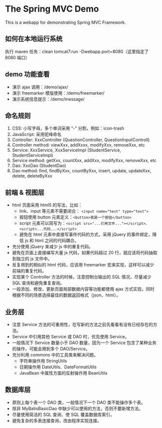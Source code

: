 The Spring MVC Demo
================================

This is a webapp for demonstrating Spring MVC Framework.

如何在本地运行系统
----------------
执行 maven 任务：clean tomcat7:run -Dwebapp.port=8080（这里指定了 8080 端口）

demo 功能查看
------------
* 演示 ajax 调用：/demo/ajax/
* 演示 freemarker 模版使用：/demo/freemarker/
* 演示系统信息提示：/demo/message/

命名规则
------------
1. CSS: 小写字母，多个单词采用 “-” 分割，例如：icon-trash
2. JavaScript: 采用驼峰命名
3. Controller: XxxController (QuestionController, QuestionInputControll)
4. Controller method: viewXxx, addXxxx, modifyXxx, removeXxx, etc
5. Service: XxxService, XxxServiceImpl (StudentService, StudentServiceImpl)
6. Service method: getXxx, countXxx, addXxx, modifyXxx, removeXxx, etc
7. Dao: XxxDao (StudentDao)
8. Dao method: find, findByXxx, countByXxx, insert, update, updateXxx, delete, deleteByXxx

前端 & 视图层
------------

* html 页面采用 html5 的写法，比如：
  * link、input 等元素不需要闭合：
`<input name="test" type="text">`
  * 按钮使用 button 元素定义：`<button>我是一个按钮</button>`
  * script 元素可以简写为：`<script src="...引用文件..."></script>、<script>...代码...</script>`
  * 避免在 html 元素中直接写事件代码的方式，采用 jQuery 的事件绑定，降低 js 和 html 之间的代码耦合。
* 充分使用 jQuery 来减少 js 中的重复代码。
* 避免在页面上直接编写大量 js 代码，如果代码超过 20 行，就应该将代码抽取到独立的 js 文件中。
* 反复用到的相似的 html 代码，应该用 freemarker 宏来实现，这样可以减少前端的重复代码。
* 实现某个 Controller 方法的时候，注意控制台输出的 SQL 情况，尽量减少 SQL 查询和避免重复查询。
* 一般添加、修改、更新页面局部数据内容等功能都使用 ajax 方式实现，同时根据不同的场景选择最佳的数据返回格式（json、html）。

业务层
------------

* 注意 Service 方法的可重用性，在写新的方法之前先看看有没有已经存在的方法。
* Service 中引用其他 Service 或 DAO 时，优先使用 Service。
* 一般情况下 Service 数量小于 DAO 数量，因为一个 Service 包含了某种业务的操作，可能会用到多个 DAO/Service。
* 充分利用 commons 中的工具类来解决问题。
  * 字符串操作用 StringUtils
  * 日期操作用 DateUtils、DateFormatUtils
  * JavaBean 中属性方面的反射操作用 BeanUtils

数据库层
------------

* 原则上每个表一个 DAO 类，一般情况下一个 DAO 类不能操作多个表。
* 除非 MyBatisBasicDao 中缺少可以使用的方法，否则不要新增方法。
* 尽量使用简洁的 SQL 查询，使 SQL 覆盖数据库索引。
* 避免复杂的多表连接查询，改由程序实现连接。
